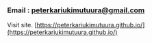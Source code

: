 ###  Email : peterkariukimutuura@gmail.com

Visit site. [https://peterkariukimutuura.github.io/](https://peterkariukimutuura.github.io/)





